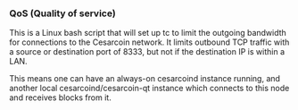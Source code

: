 ### QoS (Quality of service) ###

This is a Linux bash script that will set up tc to limit the outgoing bandwidth for connections to the Cesarcoin network. It limits outbound TCP traffic with a source or destination port of 8333, but not if the destination IP is within a LAN.

This means one can have an always-on cesarcoind instance running, and another local cesarcoind/cesarcoin-qt instance which connects to this node and receives blocks from it.
